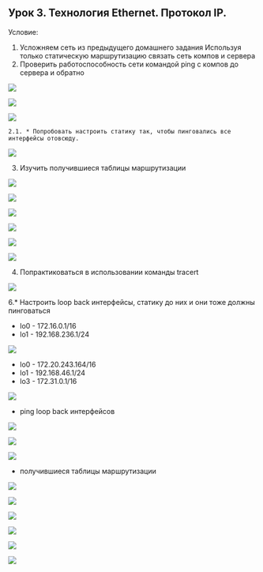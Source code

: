 Урок 3. Технология Ethernet. Протокол IP.
---
Условие:
1. Усложняем сеть из предыдущего домашнего задания
Используя только статическую маршрутизацию связать сеть компов и сервера
2. Проверить работоспособность сети командой ping с компов до сервера и обратно

![](images/image1.png)

![](images/image2.png)

![](images/image3.png)

    2.1. * Попробовать настроить статику так, чтобы пинговались все интерфейсы отовсюду.

![](images/image4.png)

3. Изучить получившиеся таблицы маршрутизации

![](images/image5.png)

![](images/image6.png)

![](images/image7.png)

![](images/image8.png)

![](images/image9.png)

![](images/image10.png)


4. Попрактиковаться в использовании команды tracert

![](images/image11.png)


6.* Настроить loop back интерфейсы, статику до них и они тоже должны пинговаться

* lo0 - 172.16.0.1/16
* lo1 - 192.168.236.1/24

![](images/image12.png)

* lo0 - 172.20.243.164/16
* lo1 - 192.168.46.1/24
* lo3 - 172.31.0.1/16

![](images/image13.png)

* ping loop back интерфейсов

![](images/image14.png)

![](images/image15.png)

![](images/image16.png)

* получившиеся таблицы маршрутизации

![](images/image17.png)

![](images/image18.png)

![](images/image19.png)

![](images/image20.png)

![](images/image21.png)

![](images/image22.png)